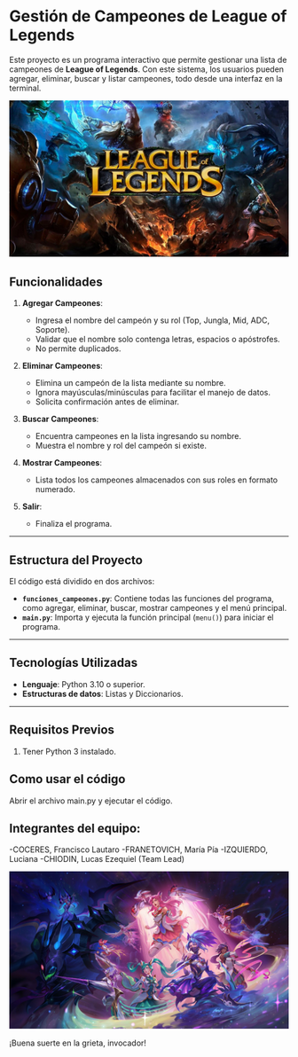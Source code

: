 # Gestión de Campeones de League of Legends

Este proyecto es un programa interactivo que permite gestionar una lista de campeones de **League of Legends**. 
Con este sistema, los usuarios pueden agregar, eliminar, buscar y listar campeones, todo desde una interfaz en la terminal.


![Portada de League of Legends](imagenes/portada_lol.jpg)


## Funcionalidades

1. **Agregar Campeones**:
   - Ingresa el nombre del campeón y su rol (Top, Jungla, Mid, ADC, Soporte).
   - Validar que el nombre solo contenga letras, espacios o apóstrofes.
   - No permite duplicados.

2. **Eliminar Campeones**:
   - Elimina un campeón de la lista mediante su nombre.
   - Ignora mayúsculas/minúsculas para facilitar el manejo de datos.
   - Solicita confirmación antes de eliminar.

3. **Buscar Campeones**:
   - Encuentra campeones en la lista ingresando su nombre.
   - Muestra el nombre y rol del campeón si existe.

4. **Mostrar Campeones**:
   - Lista todos los campeones almacenados con sus roles en formato numerado.

5. **Salir**:
   - Finaliza el programa.

---

## Estructura del Proyecto

El código está dividido en dos archivos:

- **`funciones_campeones.py`**: Contiene todas las funciones del programa, como agregar, eliminar, buscar, mostrar campeones y el menú principal.
- **`main.py`**: Importa y ejecuta la función principal (`menu()`) para iniciar el programa.

---

## Tecnologías Utilizadas

- **Lenguaje**: Python 3.10 o superior.
- **Estructuras de datos**: Listas y Diccionarios.

---

## Requisitos Previos

1. Tener Python 3 instalado. 

## Como usar el código

Abrir el archivo main.py y ejecutar el código.

## Integrantes del equipo:
-COCERES, Francisco Lautaro
-FRANETOVICH, María Pía
-IZQUIERDO, Luciana 
-CHIODIN, Lucas Ezequiel (Team Lead)

![Portada2 de League of Legends](imagenes/portada_lol2.jpg)

¡Buena suerte en la grieta, invocador!